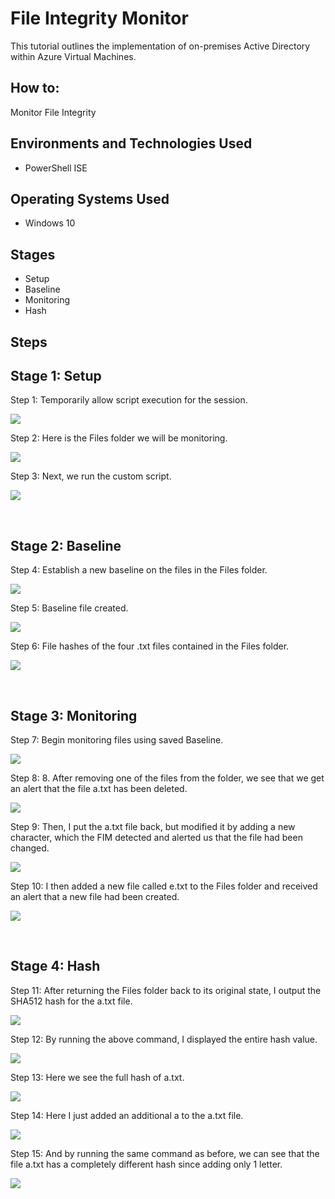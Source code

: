
<h1>File Integrity Monitor</h1>
This tutorial outlines the implementation of on-premises Active Directory within Azure Virtual Machines.<br />


<h2>How to:</h2>
Monitor File Integrity


<h2>Environments and Technologies Used</h2>

- PowerShell ISE

<h2>Operating Systems Used </h2>

- Windows 10

<h2>Stages</h2>

- Setup
- Baseline
- Monitoring
- Hash

<h2>Steps</h2>


<p>
<h2>Stage 1: Setup</h2>

Step 1: Temporarily allow script execution for the session.

![](media/ExecutionPolicy.png)

Step 2: Here is the Files folder we will be monitoring.

![](media/FilesFolder.png)

Step 3: Next, we run the custom script.

![](media/RunScript.png)

</p>
<br />


<p>
<h2>Stage 2: Baseline</h2>

Step 4: Establish a new baseline on the files in the Files folder.

![](media/NewBaseline.png)

Step 5: Baseline file created. 

![](media/BaselineFile.png)

Step 6: File hashes of the four .txt files contained in the Files folder.

![](media/FileHash.png)

</p>
<br />


<p>
<h2>Stage 3: Monitoring</h2>

Step 7: Begin monitoring files using saved Baseline.

![](media/RerunProgram.png)

Step 8: 8. After removing one of the files from the folder, we see that we get an alert that the file a.txt has been deleted.

![](media/FileDetected.png)

Step 9: Then, I put the a.txt file back, but modified it by adding a new character, which the FIM detected and alerted us that the file had been changed.

![](media/FileChanged.png)

Step 10: I then added a new file called e.txt to the Files folder and received an alert that a new file had been created.

![](media/FileCreated.png)

</p>
<br />

<p>
<h2>Stage 4: Hash</h2>

Step 11: After returning the Files folder back to its original state, I output the SHA512 hash for the a.txt file.

![](media/aHash.png)

Step 12: By running the above command, I displayed the entire hash value.

![](media/Hashofa.png)

Step 13: Here we see the full hash of a.txt.

![](media/FullHash.png)

Step 14: Here I just added an additional a to the a.txt file.

![](media/Fourtha.png)

Step 15: And by running the same command as before, we can see that the file a.txt has a completely different hash since adding only 1 letter.

![](media/HashChange.png)

</p>
<br />
